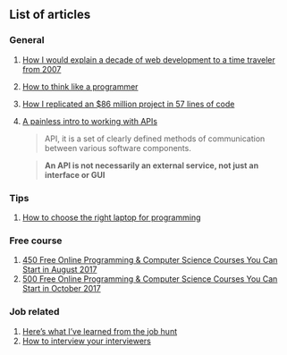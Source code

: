 ## List of articles

### General
1. [How I would explain a decade of web development to a time traveler from 2007](general1)
1. [How to think like a programmer][general2]
1. [How I replicated an $86 million project in 57 lines of code][general3]
1. [A painless intro to working with APIs][general4]
   > API, it is a set of clearly defined methods of communication between various software components.

   >**An API is not necessarily an external service, not just an interface or GUI**
### Tips
1. [How to choose the right laptop for programming][tips1]

### Free course
1. [450 Free Online Programming & Computer Science Courses You Can Start in August 2017][course1]
1. [500 Free Online Programming & Computer Science Courses You Can Start in October 2017][course2]
### Job related
1. [Here’s what I’ve learned from the job hunt][job1]
1. [How to interview your interviewers][job2]

[tips1]: https://medium.freecodecamp.org/how-to-choose-a-laptop-for-programming-a9e36f8b4cfe
"medium article"
[job1]: https://forum.freecodecamp.org/t/i-got-the-job-heres-what-ive-learned-from-the-job-hunt/137709
"fcc forum"
[job2]: https://medium.freecodecamp.org/how-to-interview-your-interviewers-f8f65ac57b80
[general1]: https://medium.freecodecamp.org/web-development-explained-to-a-time-traveler-from-ten-years-ago-600fad81170d
"medium article"
[general2]: https://medium.freecodecamp.org/how-to-think-like-a-programmer-3ae955d414cd
"medium article"
[course1]: https://medium.freecodecamp.org/450-free-online-programming-computer-science-courses-you-can-start-in-august-dbf3cb657274
"medium article"
[course2]: https://medium.freecodecamp.org/500-free-online-programming-computer-science-courses-you-can-start-in-october-e43aaba0cfb0
"medium article"
[general3]: https://medium.freecodecamp.org/how-i-replicated-an-86-million-project-in-57-lines-of-code-277031330ee9
[general4]: https://medium.freecodecamp.org/a-painless-intro-to-apis-how-to-use-integrate-benefit-d240fc88a00c
